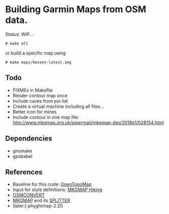 # Building Garmin Maps from OSM data.

*Status*: WIP...

```
# make all
```

or build a specific map using

```
# make maps/hessen-latest.img
```

## Todo
- FIXMEs in Makefile
- Render contour map once
- Include caves from poi list
- Create a virtual machine including all files...
- Better icon for mines
- Include contour in one map file: http://www.mkgmap.org.uk/pipermail/mkgmap-dev/2018q1/028154.html

## Dependencies
- gnumake
- gpsbabel

## References
- Baseline for this code: [OpenTopoMap](https://github.com/der-stefan/OpenTopoMap) 
- Input for style definitions: [MKGMAP Hiking](https://github.com/vibrog/mkgmap-hiking) 
- [OSMCONVERT](http://m.m.i24.cc/osmconvert.c)
- [MKGMAP](http://www.mkgmap.org.uk/download/mkgmap.html) and its [SPLITTER](http://www.mkgmap.org.uk/download/splitter.html)
- (later:) phyghtmap-2.20


